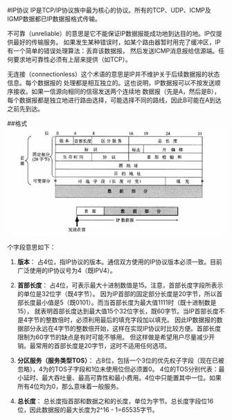 #IP协议
  IP是TCP/IP协议族中最为核心的协议。所有的TCP、UDP、ICMP及IGMP数据都已IP数据报格式传输。  
    
  不可靠（unreliable）的意思是它不能保证IP数据报能成功地到达目的地。IP仅提供最好的传输服务。
如果发生某种错误时，如某个路由器暂时用完了缓冲区，IP有一个简单的错误处理算法：丢弃该数据报，
然后发送ICMP消息报给信源端。任何要求地可靠性必须有上层来提供（如TCP）。  
  
  无连接（connectionless）这个术语的意思是IP并不维护关于后续数据报的状态信息。每个数据报的
处理都是相互独立的。这也说明，IP数据报可以不按发送顺序接收。如果一信源向相同的信宿发送两个连续地
数据报（先是A，然后是B），每个数据报都是独立地进行路由选择，可能选择不同的路线，因此B可能在A到达
之前先到达。

##格式
![IP数据报格式](image/IP_protocol.png)

个字段意思如下：  
1. **版本**： 占4位，指IP协议的版本。通信双方使用的IP协议版本必须一致。目前广泛使用的IP协议号为4（既IPV4）。

2. **首部长度**： 占4位，可表示最大十进制数值是15。注意，首部长度字段所表示的单位是32位字（既4字节）。
因为IP首部的固定部分长度是20字节，所以首部长度最小值是5（既0101）。而当首部长度为最大值1111时（既十进制数是15），
就表明首部长度达到最大值15个32位字长，既60字节。当IP首部长度不是4字节的整数倍时，必须利用最后的填充字段加以填充。
因此IP数据报的数据部分永远在4字节的整数倍开始，这样在实现IP协议时比较方便。首部长度限制为60字节的缺点是有时可能不够用。
但这样做是希望用户尽量减少开销。最常用的首部长度是20字节，这时不适用任何选项。

3. **分区服务（服务类型TOS）**： 占8位，包括一个3位的优先权子字段（现在已被忽略），4为的TOS子字段和1位未使用位但必须置0。
4位的TOS分别代表：最小延时、最大吞吐量、最高可靠性和最小费用。4位中只能置其中一位。如果所有4位均为0，那么意味着一般服务。

4. **总长度**： 总长度指首部和数据之和的长度，单位为字节。总长度字段位16位，因此数据报的最大长度为2^16 - 1=65535字节。